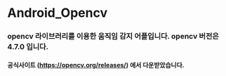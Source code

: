 # Android_Opencv

### opencv 라이브러리를 이용한 움직임 감지 어플입니다. opencv 버전은 4.7.0 입니다. 
#### 공식사이트 (https://opencv.org/releases/) 에서 다운받았습니다.
